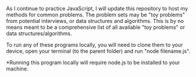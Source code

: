 As I continue to practice JavaScript, I will update this repository to host my methods for common problems. The problem sets may be "toy problems" from potential interviews, or data structures and algorithms. This is by no means meant to be a comprehensive list of all available "toy problems" or data structures/algorithms.


To run any of these programs locally, you will need to clone them to your device, open your terminal (to the parent folder) and run "node filename.js".


*Running this program locally will require node.js to be installed to your machine.